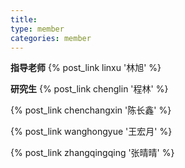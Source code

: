 ```yaml
---
title: 
type: member
categories: member
---
```


**指导老师**
{% post_link linxu '林旭' %}   


**研究生**
{% post_link chenglin '程林' %}    

{% post_link chenchangxin '陈长鑫' %}

{% post_link wanghongyue '王宏月' %}

{% post_link zhangqingqing '张晴晴' %}